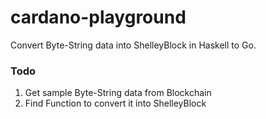 # cardano-playground
Convert Byte-String data into ShelleyBlock in Haskell to Go.

### Todo
1. Get sample Byte-String data from Blockchain
2. Find Function to convert it into ShelleyBlock
